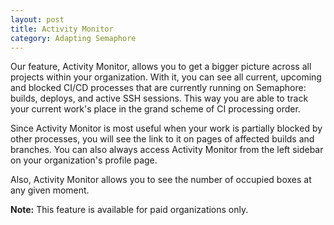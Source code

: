 ```yaml
---
layout: post
title: Activity Monitor
category: Adapting Semaphore
---
```


Our feature, Activity Monitor, allows you to get a bigger picture across all
projects within your organization. With it, you can see all current, upcoming and
blocked CI/CD processes that are currently running on Semaphore: builds, deploys,
and active SSH sessions. This way you are able to track your current work's place
in the grand scheme of CI processing order.

Since Activity Monitor is most useful when your work is partially blocked by other
processes, you will see the link to it on pages of affected builds and branches.
You can also always access Activity Monitor from the left sidebar on your
organization's profile page.

Also, Activity Monitor allows you to see the number of occupied boxes at any given
moment.

__Note:__
This feature is available for paid organizations only.
